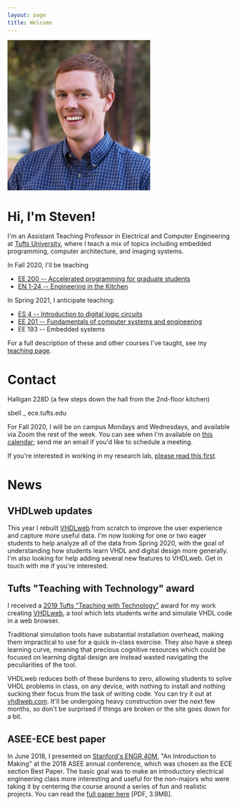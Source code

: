 ```yaml
---
layout: page
title: Welcome
---
```

<img class="floater" src="assets/img/portrait.jpg" />

# Hi, I'm Steven!

I'm an Assistant Teaching Professor in Electrical and Computer Engineering at [Tufts University](http://tufts.edu), where I teach a mix of topics including embedded programming, computer architecture, and imaging systems.

In Fall 2020, I'll be teaching
* [EE 200 -- Accelerated programming for graduate students](http://www.ece.tufts.edu/ee/200)
* [EN 1-24 -- Engineering in the Kitchen](http://www.ece.tufts.edu/en/1)

In Spring 2021, I anticipate teaching:
* [ES 4 -- Introduction to digital logic circuits](http://www.ece.tufts.edu/es/4)
* [EE 201 -- Fundamentals of computer systems and engineering](http://www.ece.tufts.edu/ee/201)
* EE 193 -- Embedded systems

For a full description of these and other courses I've taught, see my [teaching page](teaching).

# Contact

Halligan 228D (a few steps down the hall from the 2nd-floor kitchen)

sbell _ ece.tufts.edu

For Fall 2020, I will be on campus Mondays and Wednesdays, and available via Zoom the rest of the week.  You can see when I'm available on [this calendar](https://calendar.google.com/calendar/embed?src=jqv8i8fejpbggot1r8k7qooqoc%40group.calendar.google.com&ctz=America%2FNew_York&mode=WEEK); send me an email if you'd like to schedule a meeting.

If you're interested in working in my research lab, [please read this first](working_with_me).

# News

## VHDLweb updates
This year I rebuilt [VHDLweb](vhdlweb.com) from scratch to improve the user experience and capture more useful data.  I'm now looking for one or two eager students to help analyze all of the data from Spring 2020, with the goal of understanding how students learn VHDL and digital design more generally.  I'm also looking for help adding several new features to VHDLweb.  Get in touch with me if you're interested.

## Tufts "Teaching with Technology" award
I received a [2019 Tufts "Teaching with Technology"](https://sites.tufts.edu/ets/2019/05/23/winners-of-the-2019-teaching-with-technology-awards/) award for my work creating [VHDLweb](vhdlweb.com), a tool which lets students write and simulate VHDL code in a web browser.

Traditional simulation tools have substantial installation overhead, making them impractical to use for a quick in-class exercise.  They also have a steep learning curve, meaning that precious cognitive resources which could be focused on learning digital design are instead wasted navigating the peculiarities of the tool.

VHDLweb reduces both of these burdens to zero, allowing students to solve VHDL problems in class, on any device, with nothing to install and nothing sucking their focus from the task of writing code.
You can try it out at [vhdlweb.com](http://vhdlweb.com).  It'll be undergoing heavy construction over the next few months, so don't be surprised if things are broken or the site goes down for a bit.

## ASEE-ECE best paper
In June 2018, I presented on [Stanford's ENGR 40M](http://engr40m.stanford.edu), "An Introduction to Making" at the 2018 ASEE annual conference, which was chosen as the ECE section Best Paper.  The basic goal was to make an introductory electrical engineering class more interesting and useful for the non-majors who were taking it by centering the course around a series of fun and realistic projects.  You can read the [full paper here](http://files.stevenbell.me/papers/asee2018_engr40m.pdf) [PDF, 3.9MB].

